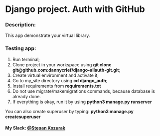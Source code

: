 <h1>Django project. Auth with GitHub</h1>
<h3>Description:</h3>
<p>This app demonstrate your virtual library. </p>
<h3>Testing app:</h3>
<ol>
<li>Run terminal;</li>
<li>Clone project in your workspace using <b>git clone git@github.com:dannycrief/django-allauth-git.git</b>;</li>
<li>Create virtual environment and activate it;</li>
<li>Go to my_site directory using <b>cd django_auth</b>;</li>
<li>Install requirements from <b>requirements.txt</b></li>
<li>Do not use migrate/makemigrations commands, because database is already done.</li>
<li>If everything is okay, run it by using <b>python3 manage.py runserver</b></li>
</ol>

<p>You can also create superuser by typing: <b>python3 manage.py createsuperuser</b></p>

<h4>My Slack: <u>@Stepan Kozurak</u></h4>